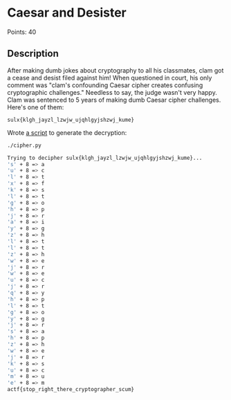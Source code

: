 # Caesar and Desister

Points: 40

## Description

After making dumb jokes about cryptography to all his classmates, clam got a cease and desist filed against him! When questioned in court, his only comment was "clam's confounding Caesar cipher creates confusing cryptographic challenges." Needless to say, the judge wasn't very happy. Clam was sentenced to 5 years of making dumb Caesar cipher challenges. Here's one of them: 

```
sulx{klgh_jayzl_lzwjw_ujqhlgyjshzwj_kume}
```

Wrote [a script](./cipher.py) to generate the decryption:

```bash
./cipher.py

Trying to decipher sulx{klgh_jayzl_lzwjw_ujqhlgyjshzwj_kume}...
's' + 8 => a
'u' + 8 => c
'l' + 8 => t
'x' + 8 => f
'k' + 8 => s
'l' + 8 => t
'g' + 8 => o
'h' + 8 => p
'j' + 8 => r
'a' + 8 => i
'y' + 8 => g
'z' + 8 => h
'l' + 8 => t
'l' + 8 => t
'z' + 8 => h
'w' + 8 => e
'j' + 8 => r
'w' + 8 => e
'u' + 8 => c
'j' + 8 => r
'q' + 8 => y
'h' + 8 => p
'l' + 8 => t
'g' + 8 => o
'y' + 8 => g
'j' + 8 => r
's' + 8 => a
'h' + 8 => p
'z' + 8 => h
'w' + 8 => e
'j' + 8 => r
'k' + 8 => s
'u' + 8 => c
'm' + 8 => u
'e' + 8 => m
actf{stop_right_there_cryptographer_scum}
```